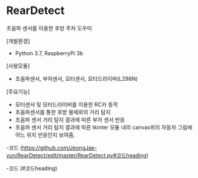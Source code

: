 # RearDetect
초음파 센서를 이용한 후방 주차 도우미

[개발환경]
- Python 3.7, RaspberryPi 3b

[사용모듈]
- 초음파센서, 부저센서, 모터센서, 모터드라이버(L298N)

[주요기능]
- 모터센서 및 모터드라이버를 이용한 RC카 동작
- 초음파센서를 통한 후방 물체와의 거리 탐지 
- 초음파 센서 거리 탐지 결과에 따른 부저 센서 반응
- 초음파 센서 거리 탐지 결과에 따른 tkinter 모듈 내의 canvas위의 자동차 그림에 어느 위치 반응인지 보여줌.


-코드 (https://github.com/JeongJae-yun/RearDetect/edit/master/RearDetect.py#코드heading)

-코드 (#코드heading)
